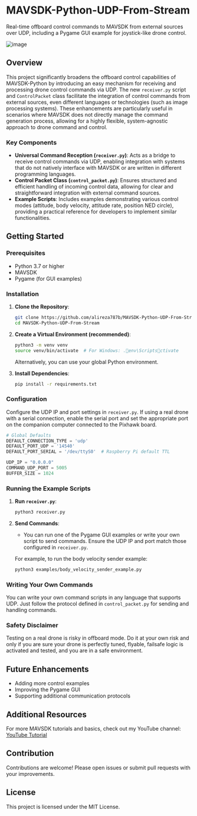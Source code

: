 
# MAVSDK-Python-UDP-From-Stream

Real-time offboard control commands to MAVSDK from external sources over UDP, including a Pygame GUI example for joystick-like drone control.

![image](https://github.com/alireza787b/MAVSDK-Python-UDP-From-Stream/assets/30341941/dc058fda-b39e-43f2-9151-16c9faf08789)


## Overview
This project significantly broadens the offboard control capabilities of MAVSDK-Python by introducing an easy mechanism for receiving and processing drone control commands via UDP. The new `receiver.py` script and `ControlPacket` class facilitate the integration of control commands from external sources, even different languages or technologies (such as image processing systems). These enhancements are particularly useful in scenarios where MAVSDK does not directly manage the command generation process, allowing for a highly flexible, system-agnostic approach to drone command and control.

### Key Components
- **Universal Command Reception (`receiver.py`)**: Acts as a bridge to receive control commands via UDP, enabling integration with systems that do not natively interface with MAVSDK or are written in different programming languages.
- **Control Packet Class (`control_packet.py`)**: Ensures structured and efficient handling of incoming control data, allowing for clear and straightforward integration with external command sources.
- **Example Scripts**: Includes examples demonstrating various control modes (attitude, body velocity, attitude rate, position NED circle), providing a practical reference for developers to implement similar functionalities.

## Getting Started

### Prerequisites
- Python 3.7 or higher
- MAVSDK
- Pygame (for GUI examples)

### Installation
1. **Clone the Repository**:
    ```bash
    git clone https://github.com/alireza787b/MAVSDK-Python-UDP-From-Stream.git
    cd MAVSDK-Python-UDP-From-Stream
    ```

2. **Create a Virtual Environment (recommended)**:
    ```bash
    python3 -m venv venv
    source venv/bin/activate  # For Windows: .env\Scriptsctivate
    ```
    Alternatively, you can use your global Python environment.

3. **Install Dependencies**:
    ```bash
    pip install -r requirements.txt
    ```

### Configuration
Configure the UDP IP and port settings in `receiver.py`. If using a real drone with a serial connection, enable the serial port and set the appropriate port on the companion computer connected to the Pixhawk board.

```python
# Global Defaults
DEFAULT_CONNECTION_TYPE = 'udp'
DEFAULT_PORT_UDP = '14540'
DEFAULT_PORT_SERIAL = '/dev/ttyS0'  # Raspberry Pi default TTL

UDP_IP = "0.0.0.0"
COMMAND_UDP_PORT = 5005
BUFFER_SIZE = 1024
```

### Running the Example Scripts
1. **Run `receiver.py`**:
    ```bash
    python3 receiver.py
    ```

2. **Send Commands**:
    - You can run one of the Pygame GUI examples or write your own script to send commands. Ensure the UDP IP and port match those configured in `receiver.py`.

    For example, to run the body velocity sender example:
    ```bash
    python3 examples/body_velocity_sender_example.py
    ```

### Writing Your Own Commands
You can write your own command scripts in any language that supports UDP. Just follow the protocol defined in `control_packet.py` for sending and handling commands.

### Safety Disclaimer
Testing on a real drone is risky in offboard mode. Do it at your own risk and only if you are sure your drone is perfectly tuned, flyable, failsafe logic is activated and tested, and you are in a safe environment.

## Future Enhancements
- Adding more control examples
- Improving the Pygame GUI
- Supporting additional communication protocols

## Additional Resources
For more MAVSDK tutorials and basics, check out my YouTube channel:
[YouTube Tutorial](https://www.youtube.com/watch?v=SM0WtREzqqE)

## Contribution
Contributions are welcome! Please open issues or submit pull requests with your improvements.

## License
This project is licensed under the MIT License.

